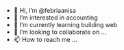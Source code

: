 - 👋 Hi, I’m @febriaanisa
- 👀 I’m interested in accounting
- 🌱 I’m currently learning building web
- 💞️ I’m looking to collaborate on ...
- 📫 How to reach me ...

<!---
febriaanisa/febriaanisa is a ✨ special ✨ repository because its `README.md` (this file) appears on your GitHub profile.
You can click the Preview link to take a look at your changes.
--->
